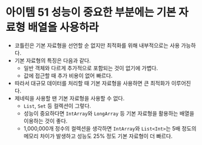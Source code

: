 # 아이템 51 성능이 중요한 부분에는 기본 자료형 배열을 사용하라
- 코틀린은 기본 자료형을 선언할 순 없지만 최적화를 위해 내부적으로는 사용 가능하다.
- 기본 자료형의 특징은 다음과 같다.
    - 일반 객체와 다르게 추가적으로 포함되는 것이 없기에 가볍다.
    - 값에 접근할 때 추가 비용이 없어 빠르다.
- 따라서 대규모 데이터를 처리할 때 기본 자료형을 사용하면 큰 최적화가 이루어진다.
- 제네릭을 사용할 땐 기본 자료형을 사용할 수 없다.
    - `List`, `Set` 등 컬렉션이 그렇다.
    - 성능이 중요하다면 `IntArray`와 `LongArray` 등 기본 자료형을 활용하는 배열을 이용하는 것이 좋다.
    - 1,000,000개 정수의 컬렉션을 생각하면 `IntArray`와 `List<Int>`는 5배 정도의 메모리 차이가 발생하고 성능도 25% 정도 기본 자료형이 더 빠르다.
